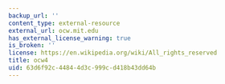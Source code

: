 ```yaml
---
backup_url: ''
content_type: external-resource
external_url: ocw.mit.edu
has_external_license_warning: true
is_broken: ''
license: https://en.wikipedia.org/wiki/All_rights_reserved
title: ocw4
uid: 63d6f92c-4484-4d3c-999c-d418b43dd64b
---
```

